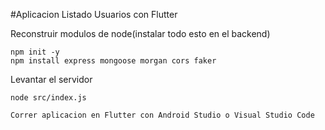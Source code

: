 #Aplicacion Listado Usuarios con Flutter

Reconstruir modulos de node(instalar todo esto en el backend)
```
npm init -y
npm install express mongoose morgan cors faker
```

Levantar el servidor 
```
node src/index.js
```

```
Correr aplicacion en Flutter con Android Studio o Visual Studio Code
```

